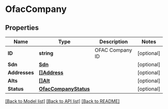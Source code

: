 # OfacCompany

## Properties

Name | Type | Description | Notes
------------ | ------------- | ------------- | -------------
**ID** | **string** | OFAC Company ID | [optional] 
**Sdn** | [**Sdn**](SDN.md) |  | [optional] 
**Addresses** | [**[]Address**](Address.md) |  | [optional] 
**Alts** | [**[]Alt**](Alt.md) |  | [optional] 
**Status** | [**OfacCompanyStatus**](OFACCompanyStatus.md) |  | [optional] 

[[Back to Model list]](../README.md#documentation-for-models) [[Back to API list]](../README.md#documentation-for-api-endpoints) [[Back to README]](../README.md)


